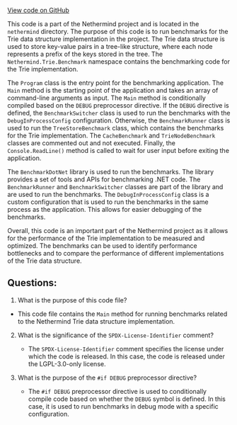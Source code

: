 [View code on GitHub](https://github.com/nethermindeth/nethermind/Nethermind.Trie.Benchmark/Program.cs)

This code is a part of the Nethermind project and is located in the `nethermind` directory. The purpose of this code is to run benchmarks for the Trie data structure implementation in the project. The Trie data structure is used to store key-value pairs in a tree-like structure, where each node represents a prefix of the keys stored in the tree. The `Nethermind.Trie.Benchmark` namespace contains the benchmarking code for the Trie implementation.

The `Program` class is the entry point for the benchmarking application. The `Main` method is the starting point of the application and takes an array of command-line arguments as input. The `Main` method is conditionally compiled based on the `DEBUG` preprocessor directive. If the `DEBUG` directive is defined, the `BenchmarkSwitcher` class is used to run the benchmarks with the `DebugInProcessConfig` configuration. Otherwise, the `BenchmarkRunner` class is used to run the `TreeStoreBenchmark` class, which contains the benchmarks for the Trie implementation. The `CacheBenchmark` and `TrieNodeBenchmark` classes are commented out and not executed. Finally, the `Console.ReadLine()` method is called to wait for user input before exiting the application.

The `BenchmarkDotNet` library is used to run the benchmarks. The library provides a set of tools and APIs for benchmarking .NET code. The `BenchmarkRunner` and `BenchmarkSwitcher` classes are part of the library and are used to run the benchmarks. The `DebugInProcessConfig` class is a custom configuration that is used to run the benchmarks in the same process as the application. This allows for easier debugging of the benchmarks.

Overall, this code is an important part of the Nethermind project as it allows for the performance of the Trie implementation to be measured and optimized. The benchmarks can be used to identify performance bottlenecks and to compare the performance of different implementations of the Trie data structure.
## Questions: 
 1. What is the purpose of this code file?
   - This code file contains the `Main` method for running benchmarks related to the Nethermind Trie data structure implementation.

2. What is the significance of the `SPDX-License-Identifier` comment?
   - The `SPDX-License-Identifier` comment specifies the license under which the code is released. In this case, the code is released under the LGPL-3.0-only license.

3. What is the purpose of the `#if DEBUG` preprocessor directive?
   - The `#if DEBUG` preprocessor directive is used to conditionally compile code based on whether the `DEBUG` symbol is defined. In this case, it is used to run benchmarks in debug mode with a specific configuration.
